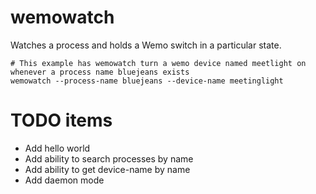 # wemowatch
Watches a process and holds a Wemo switch in a particular state.

```
# This example has wemowatch turn a wemo device named meetlight on whenever a process name bluejeans exists
wemowatch --process-name bluejeans --device-name meetinglight
```

# TODO items
- Add hello world
- Add ability to search processes by name
- Add ability to get device-name by name
- Add daemon mode

